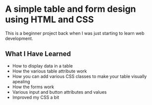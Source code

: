 # A simple table and form design using HTML and CSS
This is a beginner project back when I was just starting to learn web development.

## What I Have Learned
* How to display data in a table
* How the various table attribute work
* How you can add various CSS classes to make your table visually apealing
* How the forms work
* Various input and button attributes and values
* Improved my CSS a bit
